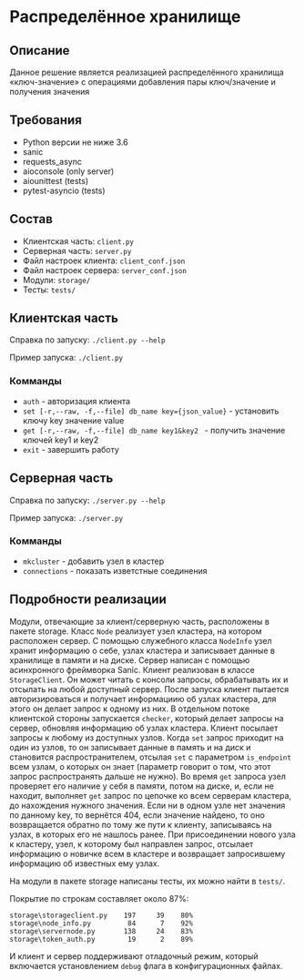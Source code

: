 # Распределённое хранилище

## Описание
Данное решение является реализацией распределённого хранилища «ключ-значение»
с операциями добавления пары ключ/значение и получения значения


## Требования
* Python версии не ниже 3.6
* sanic
* requests_async
* aioconsole (only server)
* aiounittest (tests)
* pytest-asyncio (tests)


## Состав
* Клиентская часть: `client.py`
* Серверная часть: `server.py`
* Файл настроек клиента: `client_conf.json`
* Файл настроек сервера: `server_conf.json`
* Модули: `storage/`
* Тесты: `tests/`


## Клиентская часть
Справка по запуску: `./client.py --help`

Пример запуска: `./client.py`

### Комманды
* `auth` - авторизация клиента
* `set [-r,--raw, -f,--file] db_name key={json_value}` - установить ключу key значение value
* `get [-r,--raw, -f,--file] db_name key1&key2 ` - получить значение ключей key1 и key2
* `exit` - завершить работу

## Серверная часть
Справка по запуску: `./server.py --help`

Пример запуска: `./server.py`

### Комманды
* `mkcluster` - добавить узел в кластер
* `connections` - показать изветстные соединения


## Подробности реализации
Модули, отвечающие за клиент/серверную часть, расположены в пакете storage.
Класс `Node` реализует узел кластера, на котором расположен сервер. 
С помощью служебного класса `NodeInfo` узел хранит информацию о себе, узлах кластера и
записывает данные в хранилище в памяти и на диске. Сервер написан с помощью 
асинхронного фреймворка Sanic. Клиент реализован в классе `StorageClient`.
Он может читать с консоли запросы, обрабатывать их и отсылать на любой доступный сервер. 
После запуска клиент пытается авторизироваться
и получает информациию об узлах кластера, для этого он делает запрос к одному из них. 
В отдельном потоке клиентской стороны запускается `checker`, который делает запросы на сервер, 
обновляя информацию об узлах кластера. Клиент посылает запросы к любому из доступных узлов. 
Когда `set` запрос приходит на один из узлов, то он записывает данные в память и на диск и 
становится распространителем, отсылая `set` с параметром `is_endpoint` всем узлам, о которых он знает 
(параметр говорит о том, что этот запрос распространять дальше не нужно). Во время `get` запроса
узел проверяет его наличие у себя в памяти, потом на диске, и, если не находит, 
выполняет `get` запрос по цепочке ко всем серверам кластера, до нахождения нужного значения. 
Если ни в одном узле нет значения по данному key, то вернётся 404, если значение найдено, 
то оно возвращается обратно по тому же пути к клиенту, записываясь на узлах, в которых его не нашлось ранее.
При присоединении нового узла к кластеру, узел, к которому был направлен запрос, 
отсылает информацию о новичке всем в кластере и возвращает запросившему информацию об известных ему узлах.

На модули в пакете storage написаны тесты, их можно найти в `tests/`.

Покрытие по строкам составляет около 87%:

    storage\storageclient.py    197     39    80%
    storage\node_info.py         84      7    92% 
    storage\servernode.py       138     24    83%
    storage\token_auth.py        19      2    89%

И клиент и сервер поддерживают отладочный режим, 
который включается установлением `debug` флага в конфигурационных файлах.